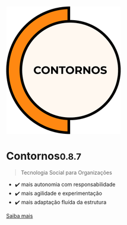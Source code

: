 ![Contornos](./assets/logo.png ':size=220')
	
# Contornos<small>0.8.7</small>

>  Tecnologia Social para Organizações

- ✔️ mais autonomia com responsabilidade
- ✔️ mais agilidade e experimentação
- ✔️ mais adaptação fluída da estrutura 

[Saiba mais](start)
